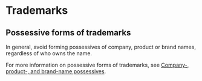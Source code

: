# Trademarks

## Possessive forms of trademarks

In general, avoid forming possessives of company, product or brand names, regardless of who owns the name.  

For more information on possessive forms of trademarks, see [Company-, product-, and brand-name possessives]().
